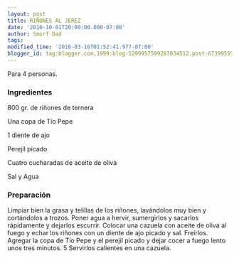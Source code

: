 ```yaml
---
layout: post
title: RIÑONES AL JEREZ
date: '2010-10-01T20:00:00.000-07:00'
author: Smurf Dad
tags: 
modified_time: '2016-03-16T01:52:41.977-07:00'
blogger_id: tag:blogger.com,1999:blog-5299957599287034512.post-6739955944347731645
---
```


Para 4 personas.

<h3>Ingredientes</h3>

800 gr. de riñones de ternera

Una copa de Tío Pepe

1 diente de ajo

Perejil picado

Cuatro cucharadas de aceite de oliva

Sal y Agua

<h3>Preparación</h3>

Limpiar bien la grasa y telillas de los riñones, lavándolos muy bien y cortándolos a trozos. Poner agua a hervir, sumergirlos y sacarlos rápidamente y dejarlos escurrir. Colocar una cazuela con aceite de oliva al fuego y echar los riñones con un diente de ajo picado y sal. Freírlos. Agregar la copa de Tío Pepe y el perejil picado y dejar cocer a fuego lento unos tres minutos. 5 Servirlos calientes en una cazuela.

